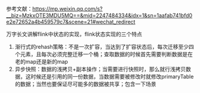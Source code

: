 参考文献：https://mp.weixin.qq.com/s?__biz=MzkxOTE3MDU5MQ==&mid=2247484334&idx=1&sn=1aafab741bfd0e2e72652a4b459579c7&scene=21#wechat_redirect

万字长文讲解flink中状态的实现，flink状态实现的三个特点

1. 渐行式的rehash策略：不是一次扩容，当达到了扩容状态后，每次迁移至少四个元素，且每次必须完整迁移一个桶；查取数据的时候首先需要判断数据是在老的map还是新的map
2. 异步快照：数据的浅拷贝+副本操作；当需要进行快照时，那么就行浅拷贝数据，这时候还是引用的同一份数据，当数据需要被修改时就修改primaryTable的数据；当然也要保证尽可能多的数据被共享；包含一下场景
